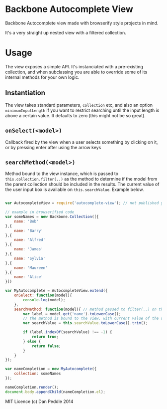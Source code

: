 # Backbone Autocomplete View

Backbone Autocomplete view made with browserify style projects in mind.

It's a very straight up nested view with a filtered collection.

# Usage

The view exposes a simple API. It's instanciated with a pre-existing collection, and when subclassing you are able to override some of its internal methods for your own logic.

## Instantiation

The view takes standard parameters, `collection` etc, and also an option `minimumInputLength` if you want to restrict searching until the input length is above a certain value. It defaults to zero (this might not be so great).

## `onSelect(<model>)` 

Callback fired by the view when a user selects something by clicking on it, or by pressing enter after using the arrow keys

## `searchMethod(<model>)`

Method bound to the view instance, which is passed to `this.collection.filter(..)` as the method to determine if the model from the parent collection should be included in the results. The current value of the user input box is available on `this.searchValue`. Example below.


```javascript

var AutocompleteView = require('autocomplete-view'); // not published yet, but require it as usual

// example in browserified code
var someNames = new Backbone.Collection([{
    name: 'Bob'
},{
    name: 'Barry'
},{
    name: 'Alfred'
},{
    name: 'James'
},{
    name: 'Sylvia'
},{
    name: 'Maureen'
},{
	name: 'Alice'
}])

var MyAutocomplete = AutocompleteView.extend({
    onSelect: function(model){
        console.log(model); 
    },
    searchMethod: function(model){ // method passed to filter(..) on the collection
        var label = model.get('name').toLowerCase();
        // the method is bound to the view, with current value of the user input available as `this.searchValue`
        var searchValue = this.searchValue.toLowerCase().trim(); 

        if (label.indexOf(searchValue) !== -1) {
            return true;
        } else {
            return false;
        }
    }
});

var nameCompletion = new MyAutocomplete({
    collection: someNames
});

nameCompletion.render();
document.body.appendChild(nameCompletion.el);

```

MIT Licence (c) Dan Peddle 2014 